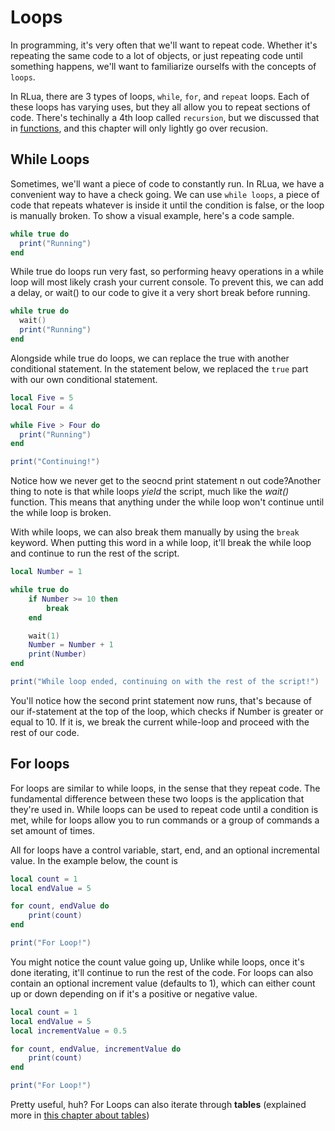 # Loops

In programming, it's very often that we'll want to repeat code. Whether it's repeating the same code to a lot of objects, or just repeating code until something happens, we'll want to familiarize ourselfs with the concepts of `loops`.

In RLua, there are 3 types of loops, `while`, `for`, and `repeat` loops. Each of these loops has varying uses, but they all allow you to repeat sections of code. There's techinally a 4th loop called `recursion`, but we discussed that in [functions](./chapter_21_Functions.md), and this chapter will only lightly go over recusion.





## While Loops

Sometimes, we'll want a piece of code to constantly run. In RLua, we have a convenient way to have a check going. We can use `while loops`, a piece of code that repeats whatever is inside it until the condition is false, or the loop is manually broken. To show a visual example, here's a code sample. 

```lua
while true do
  print("Running")
end
```

While true do loops run very fast, so performing heavy operations in a while loop will most likely crash your current console. To prevent this, we can add a delay, or wait() to our code to give it a very short break before running. 
```lua
while true do
  wait()
  print("Running")
end
```

Alongside while true do loops, we can replace the true with another conditional statement. In the statement below, we replaced the `true` part with our own conditional statement.

```lua
local Five = 5
local Four = 4

while Five > Four do
  print("Running")
end

print("Continuing!")
```

Notice how we never get to the seocnd print statement n out code?Another thing to note is that while loops *yield* the script, much like the *wait()* function. This means that anything under the while loop won't continue until the while loop is broken. 

With while loops, we can also break them manually by using the `break` keyword. When putting this word in a while loop, it'll break the while loop and continue to run the rest of the script. 

```lua
local Number = 1

while true do 
    if Number >= 10 then
        break
    end

    wait(1)
    Number = Number + 1
    print(Number)
end

print("While loop ended, continuing on with the rest of the script!")
```

You'll notice how the second print statement now runs, that's because of our if-statement at the top of the loop, which checks if Number is greater or equal to 10. If it is, we break the current while-loop and proceed with the rest of our code. 





## For loops

For loops are similar to while loops, in the sense that they repeat code. The fundamental difference between these two loops is the application that they're used in. While loops can be used to repeat code until a condition is met, while for loops allow you to run commands or a group of commands a set amount of times. 

All for loops have a control variable, start, end, and an optional incremental value. In the example below, the count is

```lua
local count = 1
local endValue = 5

for count, endValue do
    print(count)
end

print("For Loop!")
```

You might notice the count value going up, Unlike while loops, once it's done iterating, it'll continue to run the rest of the code. For loops can also contain an optional increment value (defaults to 1), which can either count up or down depending on if it's a positive or negative value.

```lua
local count = 1
local endValue = 5
local incrementValue = 0.5

for count, endValue, incrementValue do
    print(count)
end

print("For Loop!")
```

Pretty useful, huh? For Loops can also iterate through **tables** (explained more in [this chapter about tables](./chapter_23_tables.md))
